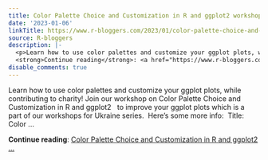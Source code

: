 ```yaml
---
title: Color Palette Choice and Customization in R and ggplot2 workshop
date: '2023-01-06'
linkTitle: https://www.r-bloggers.com/2023/01/color-palette-choice-and-customization-in-r-and-ggplot2-workshop/
source: R-bloggers
description: |-
  <p>Learn how to use color palettes and customize your ggplot plots, while contributing to charity! Join our workshop on Color Palette Choice and Customization in R and ggplot2   to improve your ggplot plots which is a part of our workshops for Ukraine series.  Here’s some more info:  Title: Color ...</p>
  <strong>Continue reading</strong>: <a href="https://www.r-bloggers.com/2023/01/color-palette-choice-and-customization-in-r-and-ggplot2-workshop/">Color Palette Choice and Customization in R and ggplot2 ...
disable_comments: true
---
```

<p>Learn how to use color palettes and customize your ggplot plots, while contributing to charity! Join our workshop on Color Palette Choice and Customization in R and ggplot2   to improve your ggplot plots which is a part of our workshops for Ukraine series.  Here’s some more info:  Title: Color ...</p>
<strong>Continue reading</strong>: <a href="https://www.r-bloggers.com/2023/01/color-palette-choice-and-customization-in-r-and-ggplot2-workshop/">Color Palette Choice and Customization in R and ggplot2 ...